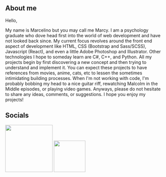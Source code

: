 ## About me
Hello, 

My name is Marcelino but you may call me Marcy. I am a psychology graduate who dove head first into the world of web development and have not looked back since. My current focus revolves around the front end aspect of development like HTML, CSS (Bootstrap and Sass/SCSS), Javascript (React), and even a little Adobe Photoshop and Illustrator. Other technologies I hope to someday learn are C#, C++, and Python. All my projects begin by first discovering a new concept and then trying to understand and implement it. You can expect these projects to have references from movies, anime, cats, etc to lessen the sometimes intimidating building processes. When I'm not working with code, I'm probably bobbing my head to a nice guitar riff, rewatching Malcolm in the Middle episodes, or playing video games. Anyways, please do not hesitate to share any ideas, comments, or suggestions. I hope you enjoy my projects! 

## Socials
<a href = "https://www.linkedin.com/in/marcelino-g/"><img width="150" src ="https://myclouddoor.com/wp-content/uploads/2019/11/Linkedin-logo.png"/></a>
<a href ="https://twitter.com/qrotocol" ><img width="100" src = "https://avatars.githubusercontent.com/u/50278?s=280&v=4"/></a>



<!---
Marcelino-G/Marcelino-G is a ✨ special ✨ repository because its `README.md` (this file) appears on your GitHub profile.
You can click the Preview link to take a look at your changes.
--->
